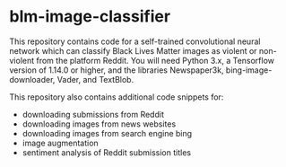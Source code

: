 # blm-image-classifier

This repository contains code for a self-trained convolutional neural network which can classify Black Lives Matter images as violent or non-violent from the platform Reddit.
You will need Python 3.x, a Tensorflow version of 1.14.0 or higher, and the libraries Newspaper3k, bing-image-downloader, Vader, and TextBlob.

This repository also contains additional code snippets for:

* downloading submissions from Reddit
* downloading images from news websites
* downloading images from search engine bing
* image augmentation
* sentiment analysis of Reddit submission titles



